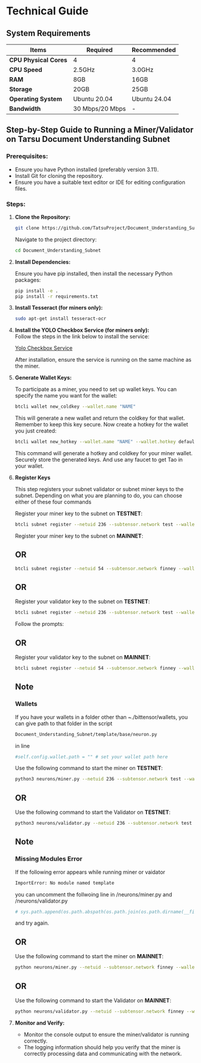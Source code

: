 # Technical Guide

## System Requirements

| Items               | Required  | Recommended |
|---------------------|-----------|-------------|
| **CPU Physical Cores** | 4         | 4           |
| **CPU Speed**       | 2.5GHz     | 3.0GHz      |
| **RAM**             | 8GB        | 16GB        |
| **Storage**         | 20GB       | 25GB        |
| **Operating System** | Ubuntu 20.04 | Ubuntu 24.04 |
| **Bandwidth**       | 30 Mbps/20 Mbps | -        |

## Step-by-Step Guide to Running a Miner/Validator on Ta𝜏su Document Understanding Subnet


### Prerequisites:

- Ensure you have Python installed (preferably version 3.11).
- Install Git for cloning the repository.
- Ensure you have a suitable text editor or IDE for editing configuration files.

### Steps:

1. **Clone the Repository:**

    ```bash
   git clone https://github.com/TatsuProject/Document_Understanding_Subnet.git
   ```


    Navigate to the project directory:

    ```bash
    cd Document_Understanding_Subnet
    ```

2. **Install Dependencies:** 

    Ensure you have pip installed, then install the necessary Python packages:

    ```bash
    pip install -e .
    pip install -r requirements.txt
    ```

3. **Install Tesseract (for miners only):**
   ```bash
   sudo apt-get install tesseract-ocr
   ```

4. **Install the YOLO Checkbox Service (for miners only):**  
   Follow the steps in the link below to install the service:
   
   [Yolo Checkbox Service](https://github.com/TatsuProject/yolo_checkbox_detector)
   
   After installation, ensure the service is running on the same machine as the miner.

6. **Generate Wallet Keys:**

    To participate as a miner, you need to set up wallet keys. You can specify the name you want for the wallet:

    ```bash
    btcli wallet new_coldkey --wallet.name "NAME"
    ```

    This will generate a new wallet and return the coldkey for that wallet. Remember to keep this key secure. Now create a hotkey for the wallet you just created:

    ```bash
    btcli wallet new_hotkey --wallet.name "NAME" --wallet.hotkey default
    ```

    This command will generate a hotkey and coldkey for your miner wallet. Securely store the generated keys. And use any faucet to get Tao in your wallet.
7. **Register Keys**

    This step registers your subnet validator or subnet miner keys to the subnet. Depending on what you are planning to do, you can choose either of these four commands

    Register your miner key to the subnet on **TESTNET**:

    ```bash
    btcli subnet register --netuid 236 --subtensor.network test --wallet.name miner --wallet.hotkey default
    ```


    Register your miner key to the subnet on **MAINNET**:

   ## OR

    ```bash
    btcli subnet register --netuid 54 --subtensor.network finney --wallet.name miner --wallet.hotkey default
    ```


    ## OR
    Register your validator key to the subnet on **TESTNET**:

    ```bash
    btcli subnet register --netuid 236 --subtensor.network test --wallet.name validator --wallet.hotkey default
    ```

    Follow the prompts:

    ## OR
   
    Register your validator key to the subnet on **MAINNET**:

    ```bash
    btcli subnet register --netuid 54 --subtensor.network finney --wallet.name validator --wallet.hotkey default
    ```



    ## Note
    ### Wallets
    If you have your wallets in a folder other than ~./bittensor/wallets, you can give path to that folder in the script
    ```bash
    Document_Understanding_Subnet/template/base/neuron.py
    ```
    in line
    ```bash
    #self.config.wallet.path = "" # set your wallet path here 
    ```


    Use the following command to start the miner on **TESTNET**:

    ```bash
    python3 neurons/miner.py --netuid 236 --subtensor.network test --wallet.name "NAME" --wallet.hotkey default --logging.debug
    ```


    ## OR

    Use the following command to start the Validator on **TESTNET**:

    ```bash
    python3 neurons/validator.py --netuid 236 --subtensor.network test --wallet.name validator --wallet.hotkey default --logging.debug
    ```
    ## Note
    ### Missing Modules Error
    If the following error appears while running miner or vaidator
    ```bash
    ImportError: No module named template
    ```
    you can uncomment the follwoing line in /neurons/miner.py and /neurons/validator.py

    ```bash
    # sys.path.append(os.path.abspath(os.path.join(os.path.dirname(__file__), '..')))
    ```
    and try again.
   
    ## OR

   Use the following command to start the miner on **MAINNET**:

    ```bash
    python neurons/miner.py --netuid --subtensor.network finney --wallet.name "NAME" --wallet.hotkey default --logging.debug
    ```

    ## OR

    Use the following command to start the Validator on **MAINNET**:

    ```bash
    python neurons/validator.py --netuid --subtensor.network finney --wallet.name validator --wallet.hotkey default --logging.debug
    ```


10. **Monitor and Verify:**

    - Monitor the console output to ensure the miner/validator is running correctly.
    - The logging information should help you verify that the miner is correctly processing data and communicating with the network.
